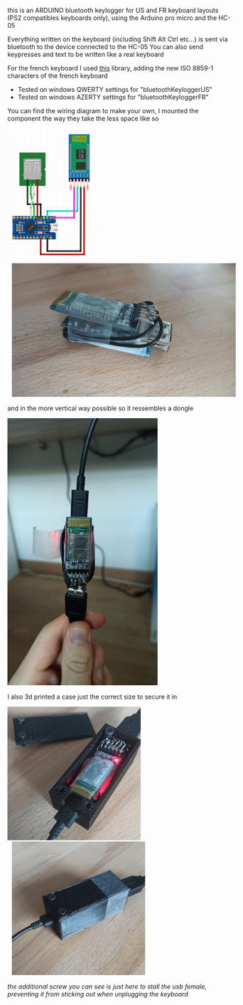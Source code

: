 this is an ARDUINO bluetooth keylogger for US and FR keyboard layouts (PS2 compatibles keyboards only), using the Arduino pro micro and the HC-05

Everything written on the keyboard (including Shift Alt Ctrl etc...) is sent via bluetooth to the device connected to the HC-05
You can also send keypresses and text to be written like a real keyboard

For the french keyboard I used [this](https://github.com/matthgyver/Arduino-Keyboard-FR/tree/fix-issue-2) library, adding the new ISO 8859-1 characters of the french keyboard

- Tested on windows QWERTY settings for "bluetoothKeyloggerUS"
- Tested on windows AZERTY settings for "bluetoothKeyloggerFR"

You can find the wiring diagram to make your own, I mounted the component the way they take the less space like so

<img src="projectDiagram_bb.png" height="300"><img src="Pictures/sideView.jpg" height="300" style="margin-left:10px">


and in the more vertical way possible so it ressembles a dongle

<img src="Pictures/frontView.jpg" height="600">

I also 3d printed a case just the correct size to secure it in

<img src="Pictures/boxOpen.jpg" height="300"><img src="Pictures/boxClosed.jpg" height="300" style="margin-left:10px">

_the additional screw you can see is just here to stall the usb female, preventing it from sticking out when unplugging the keyboard_